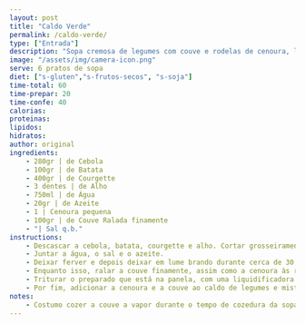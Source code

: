 ```yaml
---
layout: post
title: "Caldo Verde"
permalink: /caldo-verde/
type: ["Entrada"]
description: "Sopa cremosa de legumes com couve e rodelas de cenoura, leve e nutritiva."
image: "/assets/img/camera-icon.png"
serve: 6 pratos de sopa
diet: ["s-gluten","s-frutos-secos", "s-soja"]
time-total: 60
time-prepar: 20
time-confe: 40
calorias:
proteinas:
lipidos:
hidratos:
author: original
ingredients:
    - 280gr | de Cebola
    - 100gr | de Batata
    - 400gr | de Courgette
    - 3 dentes | de Alho
    - 750ml | de Água
    - 20gr | de Azeite
    - 1 | Cenoura pequena
    - 100gr | de Couve Ralada finamente
    - "| Sal q.b."
instructions:
    - Descascar a cebola, batata, courgette e alho. Cortar grosseiramente e colocá-los numa panela.
    - Juntar a água, o sal e o azeite.
    - Deixar ferver e depois deixar em lume brando durante cerca de 30 minutos até que tudo fique bem cozinhado.
    - Enquanto isso, ralar a couve finamente, assim como a cenoura às rodelas. Reservar.
    - Triturar o preparado que está na panela, com uma liquidificadora ou uma varinha mágica até obter um creme homogéneo.
    - Por fim, adicionar a cenoura e a couve ao caldo de legumes e misturar. Deixar cozinhar em lume por cerca de 10 min, até a cenoura e a couve estarem cozinhadas.
notes:
    - Costumo cozer a couve a vapor durante o tempo de cozedura da sopa.
---
```

